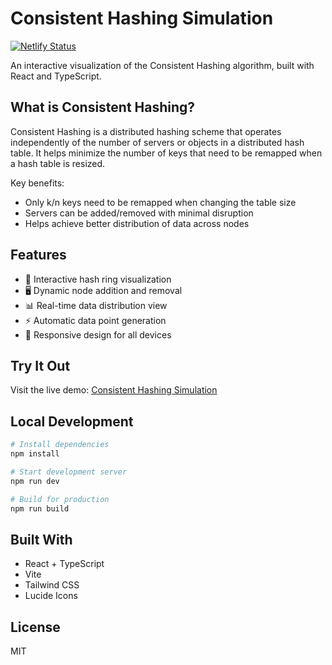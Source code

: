 # Consistent Hashing Simulation

[![Netlify Status](https://api.netlify.com/api/v1/badges/edeee522-4d1e-47c9-b5bc-2a756e46ed87/deploy-status)](https://app.netlify.com/sites/consistent-hashing/deploys)

An interactive visualization of the Consistent Hashing algorithm, built with React and TypeScript.

## What is Consistent Hashing?

Consistent Hashing is a distributed hashing scheme that operates independently of the number of servers or objects in a distributed hash table. It helps minimize the number of keys that need to be remapped when a hash table is resized.

Key benefits:
- Only k/n keys need to be remapped when changing the table size
- Servers can be added/removed with minimal disruption
- Helps achieve better distribution of data across nodes

## Features

- 🔄 Interactive hash ring visualization
- 🖥️ Dynamic node addition and removal
- 📊 Real-time data distribution view
- ⚡ Automatic data point generation
- 📱 Responsive design for all devices

## Try It Out

Visit the live demo: [Consistent Hashing Simulation](https://consistent-hashing.netlify.app)

## Local Development

```bash
# Install dependencies
npm install

# Start development server
npm run dev

# Build for production
npm run build
```

## Built With

- React + TypeScript
- Vite
- Tailwind CSS
- Lucide Icons

## License

MIT